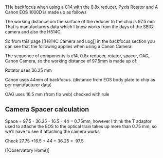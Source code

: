 
THe backfocus when using a C14 with the 0.8x reducer, Pyxis Rotator and A Canon EOS 1000D
is made up as follows

The working distance om the surface of the reducer to the chip is 97.5 mm That is manufacturers data which I know works from the days of the SBIG camera and also the H814C.

So from this page  [[H814C Camera and Log]] in the backfocus section you can see that the following applies when using a Canon Camera:

The sequence of components is c14, 0.8x reducer, rotator, spacer, OAG, Canon Camera, so the working distance of 97.5mm is made up of:

Rotator uses 36.25 mm

Canon uses 44mm of backfocus. (distance from EOS body plate to chip as per manufacturer data)

OAG uses 16.5 mm (from flo web) checked with rule

## Camera Spacer calculation 

Space = 97.5 - 36.25 - 16.5 - 44 = 0.75mm, however I think the T adaptor used to attache the EOS to the optical train takes up more than 0.75 mm, so we'll have to see if attaching the camera works

Check 27.75 +16.5 + 44 + 36.25 =  97.5 



[[Observatory Home]]

